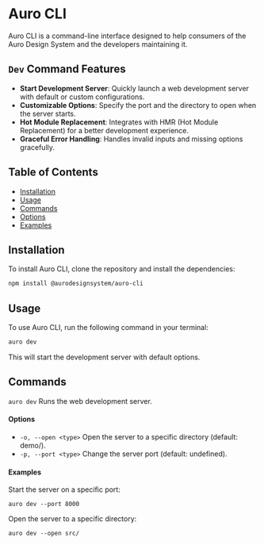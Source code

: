 # Auro CLI

Auro CLI is a command-line interface designed to help consumers of the Auro Design System and the developers maintaining it.

## `Dev` Command Features

- **Start Development Server**: Quickly launch a web development server with default or custom configurations.
- **Customizable Options**: Specify the port and the directory to open when the server starts.
- **Hot Module Replacement**: Integrates with HMR (Hot Module Replacement) for a better development experience.
- **Graceful Error Handling**: Handles invalid inputs and missing options gracefully.

## Table of Contents

- [Installation](#installation)
- [Usage](#usage)
- [Commands](#commands)
- [Options](#options)
- [Examples](#examples)

## Installation

To install Auro CLI, clone the repository and install the dependencies:

```bash
npm install @aurodesignsystem/auro-cli
```

## Usage

To use Auro CLI, run the following command in your terminal:

```bash
auro dev
```

This will start the development server with default options.

## Commands

`auro dev`
Runs the web development server.

#### Options

- `-o, --open <type>` Open the server to a specific directory (default: demo/).
- `-p, --port <type>` Change the server port (default: undefined).

#### Examples

Start the server on a specific port:

```
auro dev --port 8000
```

Open the server to a specific directory:

```
auro dev --open src/
```
